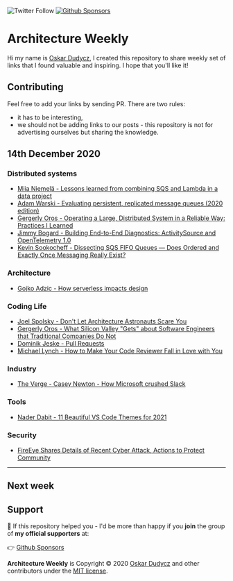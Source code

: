 ![Twitter Follow](https://img.shields.io/twitter/follow/oskar_at_net?style=social) [![Github Sponsors](https://img.shields.io/static/v1?label=Sponsor&message=%E2%9D%A4&logo=GitHub&link=https://github.com/sponsors/oskardudycz/)](https://github.com/sponsors/oskardudycz/)

# Architecture Weekly

Hi my name is [Oskar Dudycz](https://github.com/oskardudycz), I created this repository to share weekly set of links that I found valuable and inspiring. I hope that you'll like it!

## Contributing

Feel free to add your links by sending PR. There are two rules:
- it has to be interesting, 
- we should not be adding links to our posts - this repository is not for advertising ourselves but sharing the knowledge.

## 14th December 2020

### Distributed systems
- [Miia Niemelä - Lessons learned from combining SQS and Lambda in a data project](https://data.solita.fi/lessons-learned-from-combining-sqs-and-lambda-in-a-data-project/)
- [Adam Warski - Evaluating persistent, replicated message queues (2020 edition)](https://softwaremill.com/mqperf/)
- [Gergerly Oros - Operating a Large, Distributed System in a Reliable Way: Practices I Learned](https://blog.pragmaticengineer.com/operating-a-high-scale-distributed-system/)
- [Jimmy Bogard - Building End-to-End Diagnostics: ActivitySource and OpenTelemetry 1.0](https://jimmybogard.com/building-end-to-end-diagnostics-activitysource-and-open)
- [Kevin Sookocheff - Dissecting SQS FIFO Queues — Does Ordered and Exactly Once Messaging Really Exist?](https://sookocheff.com/post/messaging/dissecting-sqs-fifo-queues/)

### Architecture
- [Gojko Adzic - How serverless impacts design](https://www.youtube.com/watch?v=jZoWAQOaxt8)

### Coding Life
- [Joel Spolsky - Don't Let Architecture Astronauts Scare You](https://www.joelonsoftware.com/2001/04/21/dont-let-architecture-astronauts-scare-you)
- [Gergerly Oros - What Silicon Valley "Gets" about Software Engineers that Traditional Companies Do Not](https://blog.pragmaticengineer.com/what-silicon-valley-gets-right-on-software-engineers/)
- [Dominik Jeske - Pull Requests](https://dominikjeske.github.io/pull-requests)
- [Michael Lynch - How to Make Your Code Reviewer Fall in Love with You](https://mtlynch.io/code-review-love/)

### Industry
- [The Verge - Casey Newton - How Microsoft crushed Slack](https://www.theverge.com/22150313/how-microsoft-crushed-slack-salesforce-acquisition)

### Tools 
- [Nader Dabit - 11 Beautiful VS Code Themes for 2021](https://dabit3.hashnode.dev/11-beautiful-vs-code-themes-for-2021-ckiaxv7w303f5pqs1a8px3g7d)

### Security 

- [FireEye Shares Details of Recent Cyber Attack, Actions to Protect Community](https://www.fireeye.com/blog/products-and-services/2020/12/fireeye-shares-details-of-recent-cyber-attack-actions-to-protect-community.html)

-------

## Next week

## Support

💖 If this repository helped you - I'd be more than happy if you **join** the group of **my official supporters** at:

👉 [Github Sponsors](https://github.com/sponsors/oskardudycz) 

**Architecture Weekly** is Copyright &copy; 2020 [Oskar Dudycz](http://oskar-dudycz.pl) and other contributors under the [MIT license](LICENSE).
